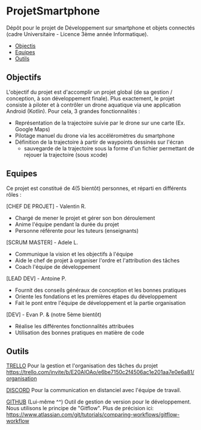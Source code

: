 # ProjetSmartphone

Dépôt pour le projet de Développement sur smartphone et objets connectés (cadre Universitaire - Licence 3ème année Informatique).

- [Objectis](#objectifs)
- [Equipes](#equipes)
- [Outils](#outils)

## Objectifs
L'objectif du projet est d'accomplir un projet global (de sa gestion / conception, à son développement finale).
Plus exactement, le projet consiste à piloter et à contrôler un drone aquatique via une application Android (Kotlin).
Pour cela, 3 grandes fonctionnalités :
- Représentation de la trajectoire suivie par le drone sur une carte (Ex. Google Maps)
- Pilotage manuel du drone via les accéléromètres du smartphone
- Définition de la trajectoire à partir de waypoints dessinés sur l'écran
  - sauvegarde de la trajectoire sous la forme d'un fichier permettant de rejouer la trajectoire (sous xcode)

## Equipes
Ce projet est constitué de 4(5 bientôt) personnes, et réparti en différents rôles :

[CHEF DE PROJET] - Valentin R.
- Chargé de mener le projet et gérer son bon déroulement
- Anime l'équipe pendant la durée du projet
- Personne référente pour les tuteurs (enseignants)

[SCRUM MASTER] - Adele L.
- Communique la vision et les objectifs à l'équipe
- Aide le chef de projet à organiser l'ordre et l'attribution des tâches
- Coach l'équipe de développement

[LEAD DEV] - Antoine P.
- Fournit des conseils généraux de conception et les bonnes pratiques
- Oriente les fondations et les premières étapes du développement
- Fait le pont entre l'équipe de développement et la partie organisation

[DEV] - Evan P. & (notre 5ème bientôt)
- Réalise les différentes fonctionnalités attribuées
- Utilisation des bonnes pratiques en matière de code


## Outils
[TRELLO](https://trello.com)
Pour la gestion et l'organisation des tâches du projet
https://trello.com/invite/b/E20AIOAo/e6be7150c2f4506ac1e201aa7e0e6a81/organisation

[DISCORD](https://discord.com)
Pour la communication en distanciel avec l'équipe de travail.

[GITHUB](https://github.com)
(Lui-même ^^) Outil de gestion de version pour le développement.
Nous utilisons le principe de "Gitflow". Plus de précision ici:
https://www.atlassian.com/git/tutorials/comparing-workflows/gitflow-workflow
